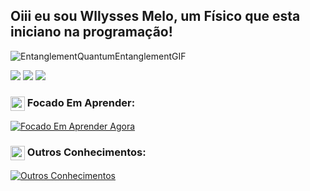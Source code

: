 ## Oiii eu sou Wllysses Melo, um Físico que esta iniciano na programação!
![EntanglementQuantumEntanglementGIF](https://github.com/user-attachments/assets/ef3e5952-535d-4e91-8d23-ecd374e36137)

<div> 
  <a href="https://instagram.com/melo.wllysses" target="_blank"><img src="https://img.shields.io/badge/-Instagram-%23E4405F?style=for-the-badge&logo=instagram&logoColor=white" target="_blank"></a>
  <a href = "wllyssesmelo214@gmail.com"><img src="https://img.shields.io/badge/-Gmail-%23333?style=for-the-badge&logo=gmail&logoColor=white" target="_blank"></a>
  <a href="linkedin.com/in/wllysses-melo-139681215" target="_blank"><img src="https://img.shields.io/badge/-LinkedIn-%230077B5?style=for-the-badge&logo=linkedin&logoColor=white" target="_blank"></a> 
  
</div>


### <div><img src="https://raw.githubusercontent.com/Tarikul-Islam-Anik/Animated-Fluent-Emojis/master/Emojis/Hand%20gestures/Brain.png" alt="Brain Emoji" width="23px" align="top" /> Focado Em Aprender:</div>
[![Focado Em Aprender Agora](https://skillicons.dev/icons?i=py,mysql,r)](https://skillicons.dev)
### <div><img src="https://raw.githubusercontent.com/Tarikul-Islam-Anik/Animated-Fluent-Emojis/master/Emojis/Smilies/Nerd%20Face.png" alt="Nerd Face" width="23px" align="top" /> Outros Conhecimentos:</div>
[![Outros Conhecimentos](https://skillicons.dev/icons?i=blender,postgres,html,css,js)](https://skillicons.dev)





